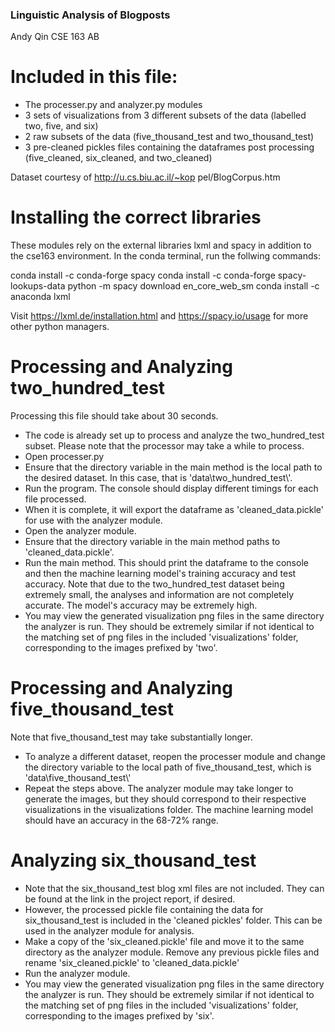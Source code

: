 ### Linguistic Analysis of Blogposts
Andy Qin
CSE 163 AB

# Included in this file:
* The processer.py and analyzer.py modules
* 3 sets of visualizations from 3 different subsets of the data (labelled two, five, and six)
* 2 raw subsets of the data (five_thousand_test and two_thousand_test)
* 3 pre-cleaned pickles files containing the dataframes post processing
(five_cleaned, six_cleaned, and two_cleaned)

Dataset courtesy of http://u.cs.biu.ac.il/~kop pel/BlogCorpus.htm

# Installing the correct libraries
These modules rely on the external libraries lxml and spacy in addition to the cse163 environment.
In the conda terminal, run the follwing commands:

conda install -c conda-forge spacy
conda install -c conda-forge spacy-lookups-data
python -m spacy download en_core_web_sm
conda install -c anaconda lxml

Visit https://lxml.de/installation.html and https://spacy.io/usage for more other python managers.

# Processing and Analyzing two_hundred_test
Processing this file should take about 30 seconds.
* The code is already set up to process and analyze the two_hundred_test subset. Please note
that the processor may take a while to process.
* Open processer.py
* Ensure that the directory variable in the main method is the local path to the desired dataset.
In this case, that is 'data\\two_hundred_test\\'.
* Run the program. The console should display different timings for each file processed.
* When it is complete, it will export the dataframe as 'cleaned_data.pickle' for use with
the analyzer module.
* Open the analyzer module.
* Ensure that the directory variable in the main method paths to 'cleaned_data.pickle'.
* Run the main method. This should print the dataframe to the console and then the
machine learning model's training accuracy and test accuracy. Note that due to
the two_hundred_test dataset being extremely small, the analyses and information are not
completely accurate. The model's accuracy may be extremely high.
* You may view the generated visualization png files in the same directory the analyzer
is run. They should be extremely similar if not identical to the matching set of
png files in the included 'visualizations' folder, corresponding to the images prefixed by 
'two'.

# Processing and Analyzing five_thousand_test
Note that five_thousand_test may take substantially longer.
* To analyze a different dataset, reopen the processer module and change the directory variable
to the local path of five_thousand_test, which is 'data\\five_thousand_test\\'
* Repeat the steps above. The analyzer module may take longer to generate the images, but they
should correspond to their respective visualizations in the visualizations folder. The
machine learning model should have an accuracy in the 68-72% range.

# Analyzing six_thousand_test
* Note that the six_thousand_test blog xml files are not included. They can be found at
the link in the project report, if desired.
* However, the processed pickle file containing the data for six_thousand_test is included
in the 'cleaned pickles' folder. This can be used in the analyzer module for analysis.
* Make a copy of the 'six_cleaned.pickle' file and move it to the same directory as the
analyzer module. Remove any previous pickle files and rename 'six_cleaned.pickle' to
'cleaned_data.pickle'
* Run the analyzer module.
* You may view the generated visualization png files in the same directory the analyzer
is run. They should be extremely similar if not identical to the matching set of
png files in the included 'visualizations' folder, corresponding to the images prefixed by 
'six'.

